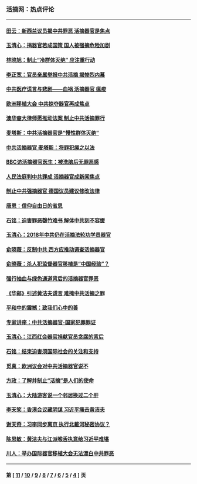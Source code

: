 ### 活摘网：热点评论
---
#### [田云：新西兰议员揭中共罪恶 活摘器官是焦点](../../pages/nf5879/n13070629.md?09030430) 
#### [玉清心：捐器官若成国策 国人被强摘危险加剧](../../pages/nf5879/n12802713.md?09030430) 
#### [林晓旭：制止“冷群体灭绝” 应注重行动](../../pages/nf5879/n12779736.md?09030430) 
#### [李正宽：官员亲属举报中共活摘 揭惨烈内幕](../../pages/nf5879/n12684490.md?09030430) 
#### [中共医疗谎言与悲剧——血祸 活摘器官 瘟疫](../../pages/nf5879/n12372103.md?09030430) 
#### [欧洲移植大会 中共掠夺器官再成焦点](../../pages/nf5879/n11538883.md?09030430) 
#### [澳华裔大律师愿推动法案 制止中共活摘罪行](../../pages/nf5879/n11377039.md?09030430) 
#### [麦塔斯：中共活摘器官是“慢性群体灭绝”](../../pages/nf5879/n11350529.md?09030430) 
#### [中共活摘器官 麦塔斯：将罪犯绳之以法](../../pages/nf5879/n11347973.md?09030430) 
#### [BBC访活摘器官医生：被洗脑后无罪恶感](../../pages/nf5879/n11335935.md?09030430) 
#### [人民法庭判中共罪成 活摘器官成新闻焦点](../../pages/nf5879/n11331578.md?09030430) 
#### [制止中共强摘器官 德国议员建议修改法律](../../pages/nf5879/n11249451.md?09030430) 
#### [唐恩：信仰自由日的省思](../../pages/nf5879/n11003525.md?09030430) 
#### [石铭：迫害罪恶罄竹难书  解体中共刻不容缓](../../pages/nf5879/n10942855.md?09030430) 
#### [玉清心：2018年中共仍在活摘法轮功学员器官](../../pages/nf5879/n10914646.md?09030430) 
#### [俞晓薇：反制中共 西方应推动调查活摘器官](../../pages/nf5879/n10794671.md?09030430) 
#### [俞晓薇：杀人犯监督器官移植是“中国经验”？](../../pages/nf5879/n10466427.md?09030430) 
#### [强行抽血与绿色通道背后的活摘器官罪恶](../../pages/nf5879/n10004708.md?09030430) 
#### [《华邮》引述黄洁夫谎言 难掩中共活摘之罪](../../pages/nf5879/n9642309.md?09030430) 
#### [平和中的震撼：致我们心中的善](../../pages/nf5879/n9021123.md?09030430) 
#### [专家讲座：中共活摘器官-国家犯罪罪证](../../pages/nf5879/n8828153.md?09030430) 
#### [玉清心：江西红会器官捐献官员贪腐的背后](../../pages/nf5879/n8522122.md?09030430) 
#### [石铭：结束迫害须国际社会的关注和支持](../../pages/nf5879/n8443497.md?09030430) 
#### [觅真：欧洲议会对中共活摘器官说不](../../pages/nf5879/n8337486.md?09030430) 
#### [方政：了解并制止“活摘”是人们的使命](../../pages/nf5879/n8329214.md?09030430) 
#### [玉清心：大陆游客说一个邻居换过二个肝](../../pages/nf5879/n8291404.md?09030430) 
#### [李天笑：香港会议藏阴谋 习近平痛击黄洁夫](../../pages/nf5879/n8241459.md?09030430) 
#### [谢天奇：习李同步离京 执行北戴河秘密协议？](../../pages/nf5879/n8230418.md?09030430) 
#### [陈思敏：黄洁夫与江派喉舌执意给习近平难堪](../../pages/nf5879/n8222166.md?09030430) 
#### [川人：举办国际器官移植大会无法漂白中共罪恶](../../pages/nf5879/n8221121.md?09030430) 

---
#### 第 [ [11](./11.md?09030430) / [10](./10.md?09030430) / [9](./9.md?09030430) / [8](./8.md?09030430) / [7](./7.md?09030430) / [6](./6.md?09030430) / [5](./5.md?09030430) / [4](./4.md?09030430) ] 页

